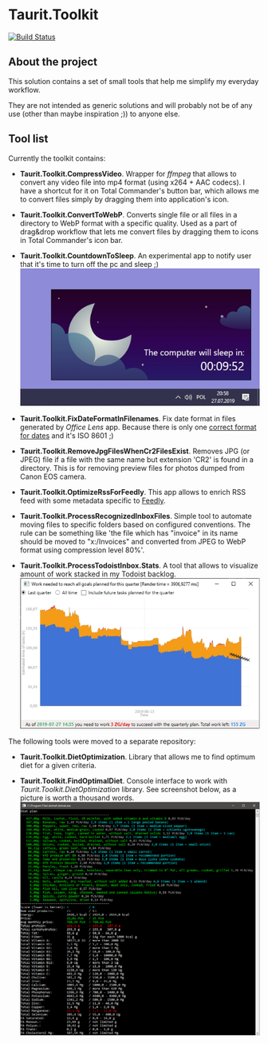 # Taurit.Toolkit

[![Build Status](https://taurit.visualstudio.com/Taurit.Toolkit/_apis/build/status/taurit.Taurit.Toolkit?branchName=master)](https://taurit.visualstudio.com/Taurit.Toolkit/_build/latest?definitionId=6&branchName=master)

## About the project

This solution contains a set of small tools that help me simplify my everyday workflow.

They are not intended as generic solutions and will probably not be of any use (other than maybe inspiration ;)) to anyone else.

## Tool list

Currently the toolkit contains:

* __Taurit.Toolkit.CompressVideo__. Wrapper for _ffmpeg_ that allows to convert any video file into mp4 format (using x264 + AAC codecs). I have a shortcut for it on Total Commander's button bar, which allows me to convert files simply by dragging them into application's icon.

* __Taurit.Toolkit.ConvertToWebP__. Converts single file or all files in a directory to WebP format with a specific quality. Used as a part of drag&drop workflow that lets me convert files by dragging them to icons in Total Commander's icon bar.

* __Taurit.Toolkit.CountdownToSleep__. An experimental app to notify user that it's time to turn off the pc and sleep ;)<br />
![Taurit.Toolkit.FindOptimumDiet](docs/images/2019-07-27-countdown-to-sleep.jpg)

* __Taurit.Toolkit.FixDateFormatInFilenames__. Fix date format in files generated by _Office Lens_ app. Because there is only one [correct format for dates](https://xkcd.com/1179/) and it's ISO 8601 ;)

* __Taurit.Toolkit.RemoveJpgFilesWhenCr2FilesExist__. Removes JPG (or JPEG) file if a file with the same name but extension 'CR2' is found in a directory. This is for removing preview files for photos dumped from Canon EOS camera.

* __Taurit.Toolkit.OptimizeRssForFeedly__. This app allows to enrich RSS feed with some metadata specific to [Feedly](https://feedly.com).

* __Taurit.Toolkit.ProcessRecognizedInboxFiles__. Simple tool to automate moving files to specific folders based on configured conventions. The rule can be something like 'the file which has "invoice" in its name should be moved to "x:/Invoices" and converted from JPEG to WebP format using compression level 80%'.

* __Taurit.Toolkit.ProcessTodoistInbox.Stats__. A tool that allows to visualize amount of work stacked in my Todoist backlog.<br />
![Taurit.Toolkit.ProcessTodoistInbox.Stats](docs/images/2019-07-27-todoist-stats-screenshot.jpg)

The following tools were moved to a separate repository:

* __Taurit.Toolkit.DietOptimization__. Library that allows me to find optimum diet for a given criteria.

* __Taurit.Toolkit.FindOptimalDiet__. Console interface to work with _Taurit.Toolkit.DietOptimization_ library. See screenshot below, as a picture is worth a thousand words.<br />
![Taurit.Toolkit.FindOptimumDiet](docs/images/find-optimum-diet-tool-screenshot.png)

